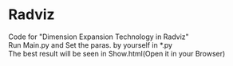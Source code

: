 # Radviz
Code for "Dimension Expansion Technology in Radviz" <br/>
Run Main.py and Set the paras. by yourself in *.py <br/>
The best result will be seen in Show.html(Open it in your Browser) <br/>
